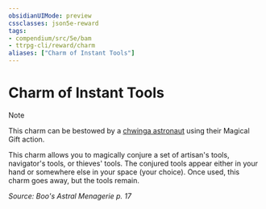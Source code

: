 ```yaml
---
obsidianUIMode: preview
cssclasses: json5e-reward
tags:
- compendium/src/5e/bam
- ttrpg-cli/reward/charm
aliases: ["Charm of Instant Tools"]
---
```

# Charm of Instant Tools

> [!note]
> This charm can be bestowed by a [chwinga astronaut](compendium/bestiary/elemental/chwinga-astronaut-bam.md) using their Magical Gift action.

This charm allows you to magically conjure a set of artisan's tools, navigator's tools, or thieves' tools. The conjured tools appear either in your hand or somewhere else in your space (your choice). Once used, this charm goes away, but the tools remain.

*Source: Boo's Astral Menagerie p. 17*